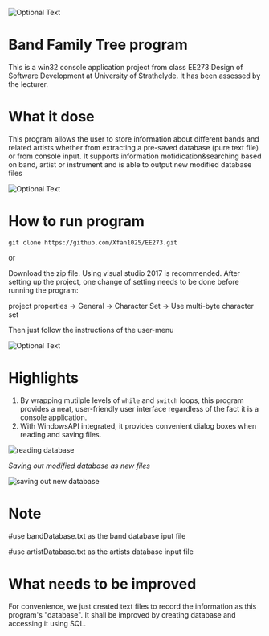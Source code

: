 
![Optional Text](../master/image.png)
# Band Family Tree program

This is a win32 console application project from class EE273:Design of Software Development at University of Strathclyde. It has been assessed by the lecturer.


# What it dose

This program allows the user to store information about different bands and related artists whether from extracting a pre-saved database (pure text file) or from console input. It supports information mofidication&searching based on band, artist or instrument and is able to output new modified database files

![Optional Text](../master/images/modify.png)


# How to run program

`git clone https://github.com/Xfan1025/EE273.git`

or

Download the zip file. Using visual studio 2017 is recommended. After setting up the project, one change of setting needs to be done before running the program:

project properties -> General -> Character Set -> Use multi-byte character set

Then just follow the instructions of the user-menu

![Optional Text](../master/images/UI.png)


# Highlights

1. By wrapping mutilple levels of `while` and `switch` loops, this program provides a neat, user-friendly user interface regardless of the fact it is a console application.
2. With WindowsAPI integrated, it provides convenient dialog boxes when reading and saving files.


![reading database](../master/images/input.png)

*Saving out modified database as new files*

![saving out new database](../master/images/save.png)


# Note

#use bandDatabase.txt as the band database iput file

#use artistDatabase.txt as the artists database input file


# What needs to be improved

For convenience, we just created text files to record the information as this program's "database". It shall be improved by creating database and accessing it using SQL.


